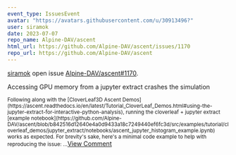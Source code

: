 ```yaml
---
event_type: IssuesEvent
avatar: "https://avatars.githubusercontent.com/u/30913496?"
user: siramok
date: 2023-07-07
repo_name: Alpine-DAV/ascent
html_url: https://github.com/Alpine-DAV/ascent/issues/1170
repo_url: https://github.com/Alpine-DAV/ascent
---
```


<a href='https://github.com/siramok' target='_blank'>siramok</a> open issue <a href='https://github.com/Alpine-DAV/ascent/issues/1170' target='_blank'>Alpine-DAV/ascent#1170</a>.

<p>Accessing GPU memory from a jupyter extract crashes the simulation</p><small>Following along with the [CloverLeaf3D Ascent Demos](https://ascent.readthedocs.io/en/latest/Tutorial_CloverLeaf_Demos.html#using-the-jupyter-extract-for-interactive-python-analysis), running the cloverleaf + jupyter extract [example notebook](https://github.com/Alpine-DAV/ascent/blob/b842516d12640e4a0d9433a18c7249440ef6fc3d/src/examples/tutorial/cloverleaf_demos/jupyter_extract/notebooks/ascent_jupyter_histogram_example.ipynb) works as expected. For brevity's sake, here's a minimal code example to help with reproducing the issue:...</small><a href='https://github.com/Alpine-DAV/ascent/issues/1170' target='_blank'>View Comment</a>